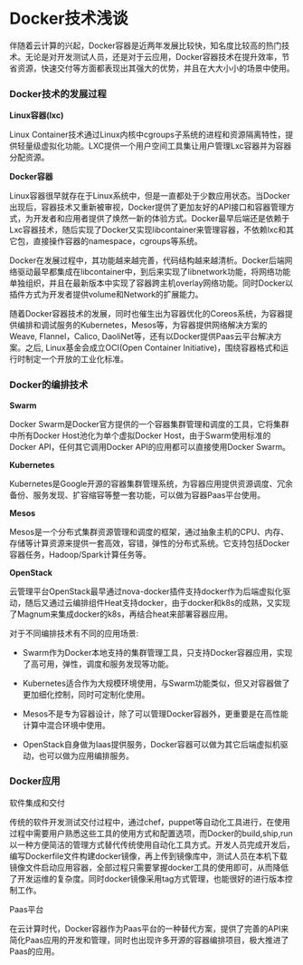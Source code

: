 # Docker技术浅谈

伴随着云计算的兴起，Docker容器是近两年发展比较快，知名度比较高的热门技术。无论是对开发测试人员，还是对于云应用，Docker容器技术在提升效率，节省资源，快速交付等方面都表现出其强大的优势，并且在大大小小的场景中使用。

### Docker技术的发展过程

**Linux容器(lxc)**

Linux Container技术通过Linux内核中cgroups子系统的进程和资源隔离特性，提供轻量级虚拟化功能。LXC提供一个用户空间工具集让用户管理Lxc容器并为容器分配资源。

**Docker容器**

Linux容器很早就存在于Linux系统中，但是一直都处于少数应用状态。当Docker出现后，容器技术又重新被审视，Docker提供了更加友好的API接口和容器管理方式，为开发者和应用者提供了焕然一新的体验方式。Docker最早后端还是依赖于Lxc容器技术，随后实现了Docker又实现libcontainer来管理容器，不依赖lxc和其它包，直接操作容器的namespace，cgroups等系统。

Docker在发展过程中，其功能越来越完善，代码结构越来越清析。Docker后端网络驱动最早都集成在libcontainer中，到后来实现了libnetwork功能，将网络功能单独组织，并且在最新版本中实现了容器跨主机overlay网络功能。同时Docker以插件方式为开发者提供volume和Network的扩展能力。

随着Docker容器技术的发展，同时也催生出为容器优化的Coreos系统，为容器提供编排和调试服务的Kubernetes，Mesos等，为容器提供网络解决方案的Weave, Flannel，Calico, DaoliNet等，还有以Docker提供Paas云平台解决方案。之后, Linux基金会成立OCI(Open Container Initiative)，围绕容器格式和运行时制定一个开放的工业化标准。


### Docker的编排技术

**Swarm**

Docker Swarm是Docker官方提供的一个容器集群管理和调度的工具，它将集群中所有Docker Host池化为单个虚拟Docker Host，由于Swarm使用标准的Docker API，任何其它调用Docker API的应用都可以直接使用Docker Swarm。

**Kubernetes**

Kubernetes是Google开源的容器集群管理系统，为容器应用提供资源调度、冗余备份、服务发现、扩容缩容等整一套功能，可以做为容器Paas平台使用。

**Mesos**

Mesos是一个分布式集群资源管理和调度的框架，通过抽象主机的CPU、内存、存储等计算资源来提供一套高效，容错，弹性的分布式系统。它支持包括Docker容器任务，Hadoop/Spark计算任务等。

**OpenStack**

云管理平台OpenStack最早通过nova-docker插件支持docker作为后端虚拟化驱动，随后又通过云编排组件Heat支持docker，由于docker和k8s的成熟，又实现了Magnum来集成docker的k8s，再结合heat来部署容器应用。

对于不同编排技术有不同的应用场景:

- Swarm作为Docker本地支持的集群管理工具，只支持Docker容器应用，实现了高可用，弹性，调度和服务发现等功能。

- Kubernetes适合作为大规模环境使用，与Swarm功能类似，但又对容器做了更加细化控制，同时可定制化使用。

- Mesos不是专为容器设计，除了可以管理Docker容器外，更重要是在高性能计算中混合环境中使用。

- OpenStack自身做为Iaas提供服务，Docker容器可以做为其它后端虚拟机驱动，也可以做为应用编排服务。

### Docker应用

软件集成和交付

传统的软件开发测试交付过程中，通过chef，puppet等自动化工具进行，在使用过程中需要用户熟悉这些工具的使用方式和配置选项，而Docker的build,ship,run以一种方便简洁的管理方式替代传统使用自动化工具方式。开发人员完成开发后，编写Dockerfile文件构建docker镜像，再上传到镜像库中，测试人员在本机下载镜像文件启动应用容器，全部过程只需要掌握docker工具的使用即可，从而降低了开发运维的复杂度。同时docker镜像采用tag方式管理，也能很好的进行版本控制工作。

Paas平台

在云计算时代，Docker容器作为Paas平台的一种替代方案，提供了完善的API来简化Paas应用的开发和管理，同时也出现许多开源的容器编排项目，极大推进了Paas的应用。
